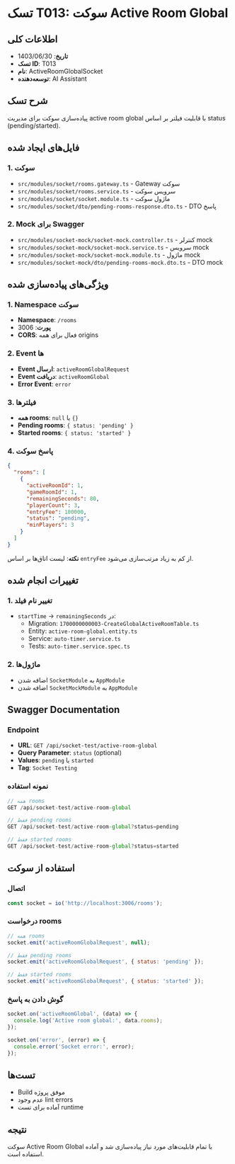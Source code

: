 # تسک T013: سوکت Active Room Global

## اطلاعات کلی
- **تاریخ**: 1403/06/30
- **تسک ID**: T013
- **نام**: ActiveRoomGlobalSocket
- **توسعه‌دهنده**: AI Assistant

## شرح تسک
پیاده‌سازی سوکت برای مدیریت active room global با قابلیت فیلتر بر اساس status (pending/started).

## فایل‌های ایجاد شده

### 1. سوکت
- `src/modules/socket/rooms.gateway.ts` - Gateway سوکت
- `src/modules/socket/rooms.service.ts` - سرویس سوکت
- `src/modules/socket/socket.module.ts` - ماژول سوکت
- `src/modules/socket/dto/pending-rooms-response.dto.ts` - DTO پاسخ

### 2. Mock برای Swagger
- `src/modules/socket-mock/socket-mock.controller.ts` - کنترلر mock
- `src/modules/socket-mock/socket-mock.service.ts` - سرویس mock
- `src/modules/socket-mock/socket-mock.module.ts` - ماژول mock
- `src/modules/socket-mock/dto/pending-rooms-mock.dto.ts` - DTO mock

## ویژگی‌های پیاده‌سازی شده

### 1. Namespace سوکت
- **Namespace**: `/rooms`
- **پورت**: 3006
- **CORS**: فعال برای همه origins

### 2. Event ها
- **Event ارسال**: `activeRoomGlobalRequest`
- **Event دریافت**: `activeRoomGlobal`
- **Error Event**: `error`

### 3. فیلترها
- **همه rooms**: `null` یا `{}`
- **Pending rooms**: `{ status: 'pending' }`
- **Started rooms**: `{ status: 'started' }`

### 4. پاسخ سوکت
```json
{
  "rooms": [
    {
      "activeRoomId": 1,
      "gameRoomId": 1,
      "remainingSeconds": 80,
      "playerCount": 3,
      "entryFee": 100000,
      "status": "pending",
      "minPlayers": 3
    }
  ]
}
```

**نکته**: لیست اتاق‌ها بر اساس `entryFee` از کم به زیاد مرتب‌سازی می‌شود.

## تغییرات انجام شده

### 1. تغییر نام فیلد
- `startTime` → `remainingSeconds` در:
  - Migration: `1700000000003-CreateGlobalActiveRoomTable.ts`
  - Entity: `active-room-global.entity.ts`
  - Service: `auto-timer.service.ts`
  - Tests: `auto-timer.service.spec.ts`

### 2. ماژول‌ها
- اضافه شدن `SocketModule` به `AppModule`
- اضافه شدن `SocketMockModule` به `AppModule`

## Swagger Documentation

### Endpoint
- **URL**: `GET /api/socket-test/active-room-global`
- **Query Parameter**: `status` (optional)
- **Values**: `pending` یا `started`
- **Tag**: `Socket Testing`

### نمونه استفاده
```javascript
// همه rooms
GET /api/socket-test/active-room-global

// فقط pending rooms
GET /api/socket-test/active-room-global?status=pending

// فقط started rooms
GET /api/socket-test/active-room-global?status=started
```

## استفاده از سوکت

### اتصال
```javascript
const socket = io('http://localhost:3006/rooms');
```

### درخواست rooms
```javascript
// همه rooms
socket.emit('activeRoomGlobalRequest', null);

// فقط pending rooms
socket.emit('activeRoomGlobalRequest', { status: 'pending' });

// فقط started rooms
socket.emit('activeRoomGlobalRequest', { status: 'started' });
```

### گوش دادن به پاسخ
```javascript
socket.on('activeRoomGlobal', (data) => {
  console.log('Active room global:', data.rooms);
});

socket.on('error', (error) => {
  console.error('Socket error:', error);
});
```

## تست‌ها
- Build موفق پروژه
- عدم وجود lint errors
- آماده برای تست runtime

## نتیجه
سوکت Active Room Global با تمام قابلیت‌های مورد نیاز پیاده‌سازی شد و آماده استفاده است.
